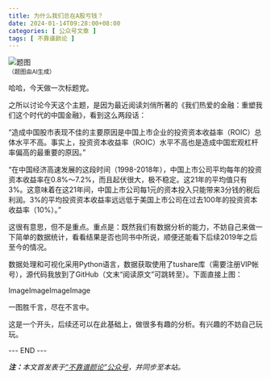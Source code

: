 ```yaml
---
title: 为什么我们总在A股亏钱？
date: 2024-01-14T09:28:00+08:00
categories: [ 公众号文章 ]
tags: [ 不靠谱颜论 ]
---
```


<div class="p-3 text-center">
  <img class="img-fluid" src="/images/2024/0114/01.png" alt="题图" style="max-width:640px">
  <div><small>（题图由AI生成）</small></div>
</div>

哈哈，今天做一次标题党。

之所以讨论今天这个主题，是因为最近阅读刘俏所著的《我们热爱的金融：重塑我们这个时代的中国金融》，看到这么两段话：

“造成中国股市表现不佳的主要原因是中国上市企业的投资资本收益率（ROIC）总体水平不高。事实上，投资资本收益率（ROIC）水平不高也是造成中国宏观杠杆率偏高的最重要的原因。”

“在中国经济高速发展的这段时间（1998-2018年），中国上市公司平均每年的投资资本收益率在0.8%～7.2%，而且起伏很大，极不稳定。这21年的平均值只有3%。这意味着在这21年间，中国上市公司每1元的资本投入只能带来3分钱的税后利润。3%的平均投资资本收益率远远低于美国上市公司在过去100年的投资资本收益率（10%）。”

这很有意思，但不是重点。重点是：既然我们有数据分析的能力，不妨自己来做一下简单的数据统计，看看结果是否也同书中所说，顺便还能看下后续2019年之后至今的情况。

数据处理和可视化采用Python语言，数据获取使用了tushare库（需要注册VIP帐号），源代码我放到了GitHub（文末“阅读原文”可跳转至）。下面直接上图：

ImageImageImageImage

一图胜千言，尽在不言中。

这是一个开头，后续还可以在此基础上，做很多有趣的分析。有兴趣的不妨自己玩玩。

<div class="p-5 text-center">--- END ---</div>

<i><b>注：</b>本文首发表于[“不靠谱颜论”公众号](https://mp.weixin.qq.com/s/5uBeE3nC51abBO7hBjdbHw)，并同步至本站。</i>
